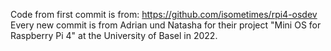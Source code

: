 Code from first commit is from: https://github.com/isometimes/rpi4-osdev
Every new commit is from Adrian und Natasha for their project "Mini OS for Raspberry Pi 4" at the University of Basel in 2022.